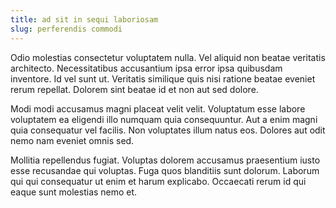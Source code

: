 ```yaml
---
title: ad sit in sequi laboriosam
slug: perferendis commodi
---
```


Odio molestias consectetur voluptatem nulla. Vel aliquid non beatae veritatis architecto. Necessitatibus accusantium ipsa error ipsa quibusdam inventore. Id vel sunt ut. Veritatis similique quis nisi ratione beatae eveniet rerum repellat. Dolorem sint beatae id et non aut sed dolore.

Modi modi accusamus magni placeat velit velit. Voluptatum esse labore voluptatem ea eligendi illo numquam quia consequuntur. Aut a enim magni quia consequatur vel facilis. Non voluptates illum natus eos. Dolores aut odit nemo nam eveniet omnis sed.

Mollitia repellendus fugiat. Voluptas dolorem accusamus praesentium iusto esse recusandae qui voluptas. Fuga quos blanditiis sunt dolorum. Laborum qui qui consequatur ut enim et harum explicabo. Occaecati rerum id qui eaque sunt molestias nemo et.
